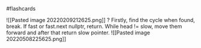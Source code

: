 #flashcards 

![[Pasted image 20220209212625.png]]
?
Firstly, find the cycle when found, break. If fast or fast.next nullptr, return. While head != slow, move them forward and after that return slow pointer.
![[Pasted image 20220508225625.png]]